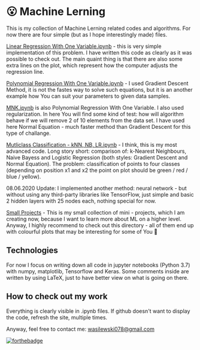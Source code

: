 
# 😮 Machine Lerning
This is my collection of Machine Lerning related codes and algorithms.
For now there are four simple (but as I hope interestingly made) files.

[Linear Regression With One Variable.ipynb](https://github.com/wasyl078/Machine-Lerning/blob/master/Linear%20Regression%20With%20One%20Variable.ipynb "Linear Regression With One Variable.ipynb") - this is very simple implementation of this problem. I have written this code as clearly as it was possible to check out. The main quaint thing is that there are also some extra lines on the plot, which represent how the computer adjusts the regression line.

[Polynomial Regression With One Variable.ipynb](https://github.com/wasyl078/Machine-Lerning/blob/master/Polynomial%20Regression%20With%20One%20Variable.ipynb "Polynomial Regression With One Variable.ipynb") - I used Gradient Descent Method, it is not the fastes way to solve such equations, but it is an another example how You can suit your parameters to given data samples.

[MNK.ipynb](https://github.com/wasyl078/Machine-Lerning/blob/master/MNK.ipynb "MNK.ipynb") is also Polynomial Regression With One Variable. I also used regularization. In here You will find some kind of test: how will algorithm behave if we will remove 2 of 10 elements from the data set. I have used here Normal Equation - much faster method than Gradient Descent for this type of challange.

[Mutliclass Classification - kNN, NB, LR.ipynb](https://github.com/wasyl078/Machine-Lerning/blob/master/Mutliclass%20Classification%20-%20kNN%2C%20NB%2C%20LR.ipynb "Mutliclass Classification - kNN, NB, LR.ipynb") - I think, this is my most advanced code. Long story short: comparison of: k-Nearest Neighbours, Naive Bayess and Logistic Regression (both styles: Gradient Descent and Normal Equation). The problem: classification of points to four classes (depending on position x1 and x2 the point on plot should be green / red / blue / yellow). 

08.06.2020 Update: I implemented another method: neural network - but without using any third-party libraries like TensorFlow, just simple and basic 2 hidden layers with 25 nodes each, nothing special for now.


[Small Projects](https://github.com/wasyl078/Machine-Lerning/tree/master/Small%20Projects) - This is my small collection of mini - projects, which I am creating now, because I want to learn more about ML on a higher level. Anyway, I highly recommend to check out this directory - all of them end up with colourful plots that may be interesting for some of You 💖

## Technologies 
For now I focus on writing down all code in jupyter notebooks (Python 3.7) with numpy, matplotlib, Tensorflow and Keras. Some comments inside are written by using LaTeX, just to have better view on what is going on there.

## How to check out my work
Everything is clearly visible in .ipynb files. If github doesn't want to display the code, refresh the site, multiple times.

Anyway, feel free to contact me: wasilewski078@gmail.com

[![forthebadge](https://forthebadge.com/images/badges/60-percent-of-the-time-works-every-time.svg)](https://forthebadge.com)
